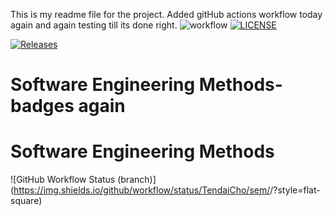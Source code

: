 This is my readme file for the project.
Added gitHub actions workflow today again and again testing till its done right.
![workflow](https://github.com/TendaiCho/sem/actions/workflows/main.yml/badge.svg)
[![LICENSE](https://img.shields.io/github/license/TendaiCho/sem.svg?style=flat-square)](https://github.com/TendaiCho/sem/blob/master/LICENSE)

[![Releases](https://img.shields.io/github/release/TendaiCho/sem/all.svg?style=flat-square)](https://github.com/TendaiCho/sem/releases)
# Software Engineering Methods- badges again
# Software Engineering Methods
![GitHub Workflow Status (branch)](https://img.shields.io/github/workflow/status/TendaiCho/sem/<action A workflow for my Hello World App>/<branch>?style=flat-square)